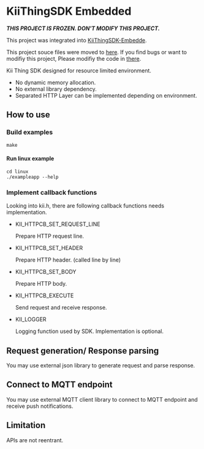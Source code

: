 # KiiThingSDK Embedded

**_THIS PROJECT IS FROZEN. DON'T MODIFY THIS PROJECT._**

This project was integrated into
[KiiThingSDK-Embedde](https://github.com/KiiPlatform/KiiThingSDK-Embedded).

This project souce files were moved to
[here](https://github.com/KiiPlatform/KiiThingSDK-Embedded/tree/master/kii).
If you find bugs or want to modifiy this project, Please modifiy the
code in
[there](https://github.com/KiiPlatform/KiiThingSDK-Embedded/tree/master/kii).

Kii Thing SDK designed for resource limited environment.
 - No dynamic memory allocation.
 - No external library dependency.
 - Separated HTTP Layer can be implemented depending on environment.

## How to use

### Build examples

    make

#### Run linux example

    cd linux
    ./exampleapp --help

### Implement callback functions
Looking into kii.h, there are following callback functions needs implementation.

 - KII\_HTTPCB\_SET\_REQUEST\_LINE

   Prepare HTTP request line.
 - KII\_HTTPCB\_SET\_HEADER

   Prepare HTTP header. (called line by line)
 - KII\_HTTPCB\_SET\_BODY

   Prepare HTTP body.
 - KII\_HTTPCB\_EXECUTE

   Send request and receive response.
 - KII\_LOGGER

   Logging function used by SDK. Implementation is optional.

## Request generation/ Response parsing
You may use external json library to generate request and parse response.

## Connect to MQTT endpoint
You may use external MQTT client library to connect to MQTT endpoint and
receive push notifications.

## Limitation 
APIs are not reentrant.


